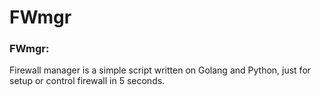 # FWmgr
### FWmgr:
Firewall manager is a simple script written on Golang and Python, 
just for setup or control firewall in 5 seconds.

